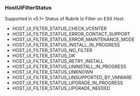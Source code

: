 ### HostUiFilterStatus
Supported in v5.1+
  Status of Rubrik Io Filter on ESX Host.

- HOST_UI_FILTER_STATUS_CHECK_VCENTER
- HOST_UI_FILTER_STATUS_ERROR_CONTACT_SUPPORT
- HOST_UI_FILTER_STATUS_ERROR_MAINTENANCE_MODE
- HOST_UI_FILTER_STATUS_INSTALL_IN_PROGRESS
- HOST_UI_FILTER_STATUS_NO_FILTER
- HOST_UI_FILTER_STATUS_OK
- HOST_UI_FILTER_STATUS_RETRY_INSTALL
- HOST_UI_FILTER_STATUS_UNINSTALL_IN_PROGRESS
- HOST_UI_FILTER_STATUS_UNKNOWN
- HOST_UI_FILTER_STATUS_UNSUPPORTED_BY_VMWARE
- HOST_UI_FILTER_STATUS_UPGRADE_IN_PROGRESS
- HOST_UI_FILTER_STATUS_UPGRADE_NEEDED
